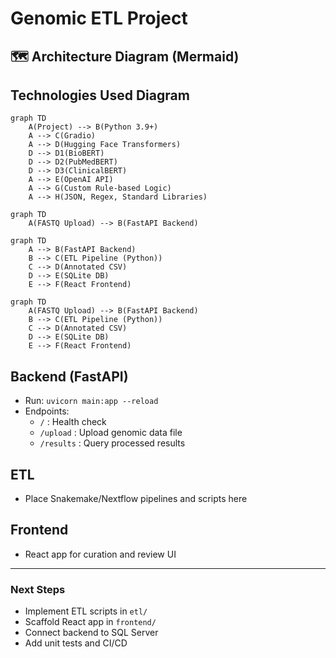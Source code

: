 # Genomic ETL Project

## 🗺️ Architecture Diagram (Mermaid)

## Technologies Used Diagram

```mermaid
graph TD
    A(Project) --> B(Python 3.9+)
    A --> C(Gradio)
    A --> D(Hugging Face Transformers)
    D --> D1(BioBERT)
    D --> D2(PubMedBERT)
    D --> D3(ClinicalBERT)
    A --> E(OpenAI API)
    A --> G(Custom Rule-based Logic)
    A --> H(JSON, Regex, Standard Libraries)
```

```mermaid
graph TD
    A(FASTQ Upload) --> B(FastAPI Backend)
```

```mermaid
graph TD
    A --> B(FastAPI Backend)
    B --> C(ETL Pipeline (Python))
    C --> D(Annotated CSV)
    D --> E(SQLite DB)
    E --> F(React Frontend)
```

```mermaid
graph TD
    A(FASTQ Upload) --> B(FastAPI Backend)
    B --> C(ETL Pipeline (Python))
    C --> D(Annotated CSV)
    D --> E(SQLite DB)
    E --> F(React Frontend)
```


## Backend (FastAPI)
- Run: `uvicorn main:app --reload`
- Endpoints:
  - `/` : Health check
  - `/upload` : Upload genomic data file
  - `/results` : Query processed results

## ETL
- Place Snakemake/Nextflow pipelines and scripts here

## Frontend
- React app for curation and review UI

---

### Next Steps
- Implement ETL scripts in `etl/`
- Scaffold React app in `frontend/`
- Connect backend to SQL Server
- Add unit tests and CI/CD
